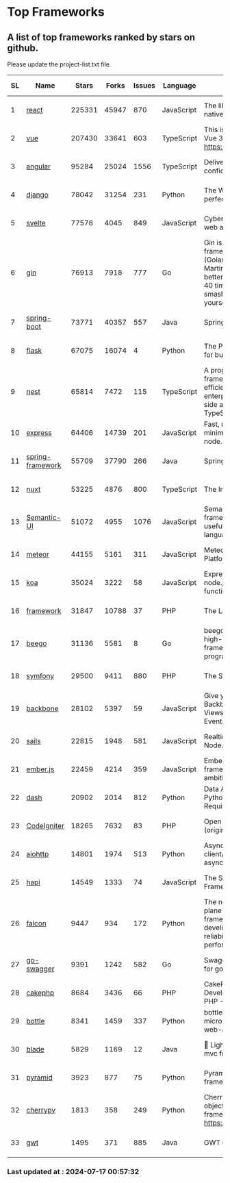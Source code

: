 # Top Frameworks
## A list of top frameworks ranked by stars on github.  
Please update the project-list.txt file.

| SL| Name  | Stars| Forks| Issues | Language | Description | Last Commit |
| --| ------| -----| ---- | ------ | -------- | ----------- | ----------- |
| 1 | [react](https://github.com/facebook/react) | 225331 | 45947 | 870 | JavaScript | The library for web and native user interfaces. | 2024-07-16 23:51:11 |
| 2 | [vue](https://github.com/vuejs/vue) | 207430 | 33641 | 603 | TypeScript | This is the repo for Vue 2. For Vue 3, go to https://github.com/vuejs/core | 2024-06-14 12:52:12 |
| 3 | [angular](https://github.com/angular/angular) | 95284 | 25024 | 1556 | TypeScript | Deliver web apps with confidence 🚀 | 2024-07-16 19:46:51 |
| 4 | [django](https://github.com/django/django) | 78042 | 31254 | 231 | Python | The Web framework for perfectionists with deadlines. | 2024-07-16 18:00:30 |
| 5 | [svelte](https://github.com/sveltejs/svelte) | 77576 | 4045 | 849 | JavaScript | Cybernetically enhanced web apps | 2024-07-16 21:02:35 |
| 6 | [gin](https://github.com/gin-gonic/gin) | 76913 | 7918 | 777 | Go | Gin is a HTTP web framework written in Go (Golang). It features a Martini-like API with much better performance -- up to 40 times faster. If you need smashing performance, get yourself some Gin. | 2024-07-14 12:34:34 |
| 7 | [spring-boot](https://github.com/spring-projects/spring-boot) | 73771 | 40357 | 557 | Java | Spring Boot | 2024-07-16 18:54:25 |
| 8 | [flask](https://github.com/pallets/flask) | 67075 | 16074 | 4 | Python | The Python micro framework for building web applications. | 2024-07-11 02:16:46 |
| 9 | [nest](https://github.com/nestjs/nest) | 65814 | 7472 | 115 | TypeScript | A progressive Node.js framework for building efficient, scalable, and enterprise-grade server-side applications with TypeScript/JavaScript 🚀 | 2024-07-15 08:13:46 |
| 10 | [express](https://github.com/expressjs/express) | 64406 | 14739 | 201 | JavaScript | Fast, unopinionated, minimalist web framework for node. | 2024-06-26 22:23:19 |
| 11 | [spring-framework](https://github.com/spring-projects/spring-framework) | 55709 | 37790 | 266 | Java | Spring Framework | 2024-07-16 07:59:56 |
| 12 | [nuxt](https://github.com/nuxt/nuxt) | 53225 | 4876 | 800 | TypeScript | The Intuitive Vue Framework. | 2024-07-16 21:40:51 |
| 13 | [Semantic-UI](https://github.com/Semantic-Org/Semantic-UI) | 51072 | 4955 | 1076 | JavaScript | Semantic is a UI component framework based around useful principles from natural language. | 2023-01-11 17:05:32 |
| 14 | [meteor](https://github.com/meteor/meteor) | 44155 | 5161 | 311 | JavaScript | Meteor, the JavaScript App Platform | 2024-07-15 15:02:45 |
| 15 | [koa](https://github.com/koajs/koa) | 35024 | 3222 | 58 | JavaScript | Expressive middleware for node.js using ES2017 async functions | 2024-06-28 15:26:17 |
| 16 | [framework](https://github.com/laravel/framework) | 31847 | 10788 | 37 | PHP | The Laravel Framework. | 2024-07-16 17:40:40 |
| 17 | [beego](https://github.com/beego/beego) | 31136 | 5581 | 8 | Go | beego is an open-source, high-performance web framework for the Go programming language. | 2024-07-06 08:56:52 |
| 18 | [symfony](https://github.com/symfony/symfony) | 29500 | 9411 | 880 | PHP | The Symfony PHP framework | 2024-07-10 15:23:17 |
| 19 | [backbone](https://github.com/jashkenas/backbone) | 28102 | 5397 | 59 | JavaScript | Give your JS App some Backbone with Models, Views, Collections, and Events | 2024-03-06 23:22:47 |
| 20 | [sails](https://github.com/balderdashy/sails) | 22815 | 1948 | 581 | JavaScript | Realtime MVC Framework for Node.js | 2024-05-17 22:00:56 |
| 21 | [ember.js](https://github.com/emberjs/ember.js) | 22459 | 4214 | 359 | JavaScript | Ember.js - A JavaScript framework for creating ambitious web applications | 2024-07-13 03:07:32 |
| 22 | [dash](https://github.com/plotly/dash) | 20902 | 2014 | 812 | Python | Data Apps & Dashboards for Python. No JavaScript Required. | 2024-07-16 18:27:03 |
| 23 | [CodeIgniter](https://github.com/bcit-ci/CodeIgniter) | 18265 | 7632 | 83 | PHP | Open Source PHP Framework (originally from EllisLab) | 2024-03-20 03:51:42 |
| 24 | [aiohttp](https://github.com/aio-libs/aiohttp) | 14801 | 1974 | 513 | Python | Asynchronous HTTP client/server framework for asyncio and Python | 2024-07-16 10:59:42 |
| 25 | [hapi](https://github.com/hapijs/hapi) | 14549 | 1333 | 74 | JavaScript | The Simple, Secure Framework Developers Trust | 2024-07-04 00:48:01 |
| 26 | [falcon](https://github.com/falconry/falcon) | 9447 | 934 | 172 | Python | The no-magic web data plane API and microservices framework for Python developers, with a focus on reliability, correctness, and performance at scale. | 2024-07-16 08:45:46 |
| 27 | [go-swagger](https://github.com/go-swagger/go-swagger) | 9391 | 1242 | 582 | Go | Swagger 2.0 implementation for go | 2024-05-13 17:21:38 |
| 28 | [cakephp](https://github.com/cakephp/cakephp) | 8684 | 3436 | 66 | PHP | CakePHP: The Rapid Development Framework for PHP - Official Repository | 2024-07-13 17:24:37 |
| 29 | [bottle](https://github.com/bottlepy/bottle) | 8341 | 1459 | 337 | Python | bottle.py is a fast and simple micro-framework for python web-applications. | 2024-01-03 22:31:48 |
| 30 | [blade](https://github.com/lets-blade/blade) | 5829 | 1169 | 12 | Java | :rocket: Lightning fast and elegant mvc framework for Java8 | 2024-06-17 01:05:35 |
| 31 | [pyramid](https://github.com/Pylons/pyramid) | 3923 | 877 | 75 | Python | Pyramid - A Python web framework | 2024-06-10 16:09:42 |
| 32 | [cherrypy](https://github.com/cherrypy/cherrypy) | 1813 | 358 | 249 | Python | CherryPy is a pythonic, object-oriented HTTP framework.      https://cherrypy.dev | 2024-07-02 23:41:56 |
| 33 | [gwt](https://github.com/gwtproject/gwt) | 1495 | 371 | 885 | Java | GWT Open Source Project | 2024-07-16 21:36:41 |

### Last updated at : 2024-07-17 00:57:32
